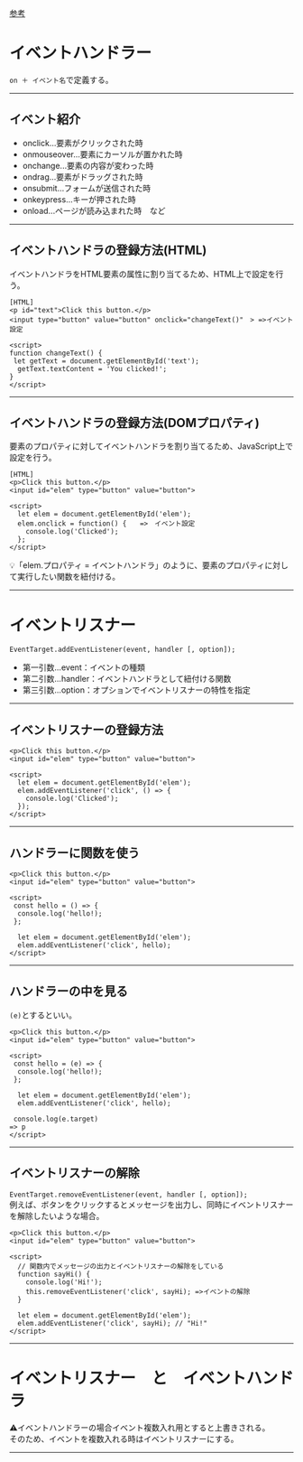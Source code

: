 [参考](https://tcd-theme.com/2021/05/javascript-eventhandler.html)

# イベントハンドラー
`on ＋ イベント名`で定義する。
***

## イベント紹介
- onclick...要素がクリックされた時   
- onmouseover...要素にカーソルが置かれた時   
- onchange...要素の内容が変わった時    
- ondrag...要素がドラッグされた時    
- onsubmit...フォームが送信された時    
- onkeypress...キーが押された時   
- onload...ページが読み込まれた時　など
***

## イベントハンドラの登録方法(HTML)
イベントハンドラをHTML要素の属性に割り当てるため、HTML上で設定を行う。   
~~~
[HTML]
<p id="text">Click this button.</p>
<input type="button" value="button" onclick="changeText()"　> =>イベント設定　 

<script>
function changeText() {
 let getText = document.getElementById('text');
  getText.textContent = 'You clicked!';
}
</script>
~~~
***

## イベントハンドラの登録方法(DOMプロパティ)
要素のプロパティに対してイベントハンドラを割り当てるため、JavaScript上で設定を行う。
~~~
[HTML]
<p>Click this button.</p>
<input id="elem" type="button" value="button">

<script>
  let elem = document.getElementById('elem');
  elem.onclick = function() {　　=>　イベント設定
    console.log('Clicked'); 
  };
</script>
~~~
💡「elem.プロパティ = イベントハンドラ」のように、要素のプロパティに対して実行したい関数を紐付ける。
***

# イベントリスナー
`EventTarget.addEventListener(event, handler [, option]);`  
- 第一引数...event：イベントの種類
- 第二引数...handler：イベントハンドラとして紐付ける関数
- 第三引数...option：オプションでイベントリスナーの特性を指定
***

## イベントリスナーの登録方法
~~~
<p>Click this button.</p>
<input id="elem" type="button" value="button">

<script>
  let elem = document.getElementById('elem');
  elem.addEventListener('click', () => {
    console.log('Clicked'); 
  });
</script>
~~~
***

## ハンドラーに関数を使う
~~~
<p>Click this button.</p>
<input id="elem" type="button" value="button">

<script>
 const hello = () => {
  console.log('hello!);
 };

  let elem = document.getElementById('elem');
  elem.addEventListener('click', hello);
</script>
~~~
***

## ハンドラーの中を見る
`(e)`とするといい。
~~~
<p>Click this button.</p>
<input id="elem" type="button" value="button">

<script>
 const hello = (e) => {
  console.log('hello!);
 };

  let elem = document.getElementById('elem');
  elem.addEventListener('click', hello);

 console.log(e.target)
=> p
</script>
~~~
***

## イベントリスナーの解除
`EventTarget.removeEventListener(event, handler [, option]);`   
例えば、ボタンをクリックするとメッセージを出力し、同時にイベントリスナーを解除したいような場合。
~~~
<p>Click this button.</p>
<input id="elem" type="button" value="button">

<script>
  // 関数内でメッセージの出力とイベントリスナーの解除をしている
  function sayHi() {
    console.log('Hi!'); 
    this.removeEventListener('click', sayHi); =>イベントの解除
  }

  let elem = document.getElementById('elem');
  elem.addEventListener('click', sayHi); // "Hi!"
</script>
~~~
***

# イベントリスナー　と　イベントハンドラ 
⚠️イベントハンドラーの場合イベント複数入れ用とすると上書きされる。    
そのため、イベントを複数入れる時はイベントリスナーにする。   
***

